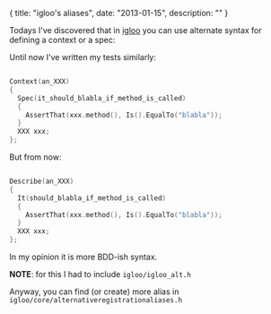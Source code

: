 {
  title: "igloo's aliases",
  date:  "2013-01-15",
  description: ""
}

Todays I've discovered that in [igloo](http://igloo-testing.org/) you can use
alternate syntax for defining a context or a spec:

Until now I've written my tests similarly:

```c++

Context(an_XXX)
{
  Spec(it_should_blabla_if_method_is_called)
  {
    AssertThat(xxx.method(), Is().EqualTo("blabla"));
  }
  XXX xxx;
};
```

But from now:


```c++

Describe(an_XXX)
{
  It(should_blabla_if_method_is_called)
  {
    AssertThat(xxx.method(), Is().EqualTo("blabla"));
  }
  XXX xxx;
};
```

In my opinion it is more BDD-ish syntax.

**NOTE**: for this I had to include ```igloo/igloo_alt.h```

Anyway, you can find (or create) more alias in ```igloo/core/alternativeregistrationaliases.h```
